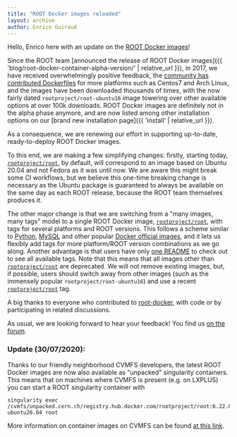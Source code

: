 ```yaml
---
title: "ROOT Docker images reloaded"
layout: archive
author: Enrico Guiraud
---
```


Hello,
Enrico here with an update on the [ROOT Docker images](https://hub.docker.com/r/rootproject/root)!

Since the ROOT team [announced the release of ROOT Docker images]({{ 'blog/root-docker-container-alpha-version/' | relative_url }}), in 2017,
we have received overwhelmingly positive feedback, the [community has contributed Dockerfiles](https://github.com/root-project/root-docker/graphs/contributors) for more platforms such as Centos7 and Arch Linux, and the images have been downloaded thousands of times, with the now fairly dated `rootproject/root-ubuntu16` image towering over other available options at over 100k downloads. ROOT Docker images are definitely not in the alpha phase anymore, and are now listed among other installation options on our [brand new installation page]({{ 'install' | relative_url }}).

As a consequence, we are renewing our effort in supporting up-to-date, ready-to-deploy ROOT Docker images.

To this end, we are making a few simplifying changes: firstly, starting today, [`rootproject/root`](https://hub.docker.com/r/rootproject/root), by default, will correspond to an image based on Ubuntu 20.04 and not Fedora as it was until now. We are aware this might break some CI workflows, but we believe this one-time breaking change is necessary as the Ubuntu package is guaranteed to always be available on the same day as each ROOT release, because the ROOT team themselves produces it.

The other major change is that we are switching from a "many images, many tags" model to a single ROOT Docker image, [`rootproject/root`](https://hub.docker.com/r/rootproject/root), with tags for several platforms and ROOT versions. This follows a scheme similar to [Python](https://hub.docker.com/_/python), [MySQL](https://hub.docker.com/_/mysql) and other popular [Docker official images](https://docs.docker.com/docker-hub/official_images), and it lets us flexibly add tags for more platform/ROOT version combinations as we go along. Another advantage is that users have only [one README](https://hub.docker.com/r/rootproject/root) to check out to see all available tags.
Note that this means that all images other than [`rootproject/root`](https://hub.docker.com/r/rootproject/root) are deprecated. We will not remove existing images, but, if possible, users should switch away from other images (such as the immensely popular `rootproject/root-ubuntu16`) and use a recent [`rootproject/root`](https://hub.docker.com/r/rootproject/root) tag.

A big thanks to everyone who contributed to [root-docker](https://github.com/root-project/root-docker), with code or by participating in related discussions.

As usual, we are looking forward to hear your feedback! You find us [on the forum](https://root-forum.cern.ch).

### Update (30/07/2020):

Thanks to our friendly neighborhood CVMFS developers, the latest ROOT Docker images are now also available as "unpacked" singularity containers. This means that on machines where CVMFS is present (e.g. on LXPLUS) you can start a ROOT singularity container with

```
singularity exec /cvmfs/unpacked.cern.ch/registry.hub.docker.com/rootproject/root:6.22.00-ubuntu20.04 root
```

More information on container images on CVMFS can be found [at this link](https://cvmfs.readthedocs.io/en/latest/cpt-containers.html#using-unpacked-cern-ch).

